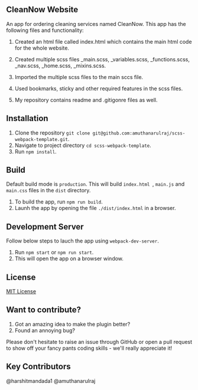 ## CleanNow Website

An app for ordering cleaning services named CleanNow.
This app has the following files and functionality:
1. Created an html file called index.html which contains the main html code for the whole website.

2. Created multiple scss files _main.scss, _variables.scss, _functions.scss, _nav.scss, _home.scss, _mixins.scss.

3. Imported the multiple scss files to the main sccs file.

4. Used bookmarks, sticky and other required features in the scss files.

5. My repository contains readme and .gitigonre files as well.

## Installation
1. Clone the repository `git clone git@github.com:amuthanarulraj/scss-webpack-template.git`.
2. Navigate to project directory `cd scss-webpack-template`.
3. Run `npm install`.

## Build
Default build mode is `production`. This will build `index.html `, `main.js` and `main.css` files in the `dist` directory.
1. To build the app, run `npm run build`.
2. Launh the app by opening the file `./dist/index.html` in a browser.

## Development Server
Follow below steps to lauch the app using `webpack-dev-server`.
1. Run `npm start` or `npm run start`.
2. This will open the app on a browser window.

## License
[MIT License](https://opensource.org/licenses/MIT)

## Want to contribute?

1. Got an amazing idea to make the plugin better?
2. Found an annoying bug?

Please don't hesitate to raise an issue through GitHub or open a pull request to show off your fancy pants coding skills - we'll really appreciate it!

## Key Contributors
@harshitmandada1
@amuthanarulraj



